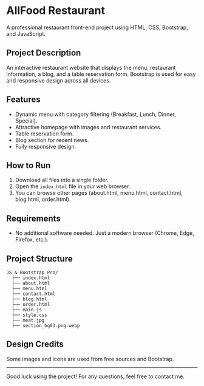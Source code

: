 # AllFood Restaurant

A professional restaurant front-end project using HTML, CSS, Bootstrap, and JavaScript.

## Project Description

An interactive restaurant website that displays the menu, restaurant information, a blog, and a table reservation form. Bootstrap is used for easy and responsive design across all devices.

## Features

- Dynamic menu with category filtering (Breakfast, Lunch, Dinner, Special).
- Attractive homepage with images and restaurant services.
- Table reservation form.
- Blog section for recent news.
- Fully responsive design.

## How to Run

1. Download all files into a single folder.
2. Open the `index.html` file in your web browser.
3. You can browse other pages (about.html, menu.html, contact.html, blog.html, order.html).

## Requirements

- No additional software needed. Just a modern browser (Chrome, Edge, Firefox, etc.).

## Project Structure

```
JS & Bootstrap Pro/
  ├── index.html
  ├── about.html
  ├── menu.html
  ├── contact.html
  ├── blog.html
  ├── order.html
  ├── main.js
  ├── style.css
  ├── meat.jpg
  ├── section_bg03.png.webp
```

## Design Credits

Some images and icons are used from free sources and Bootstrap.

---

Good luck using the project! For any questions, feel free to contact me.
